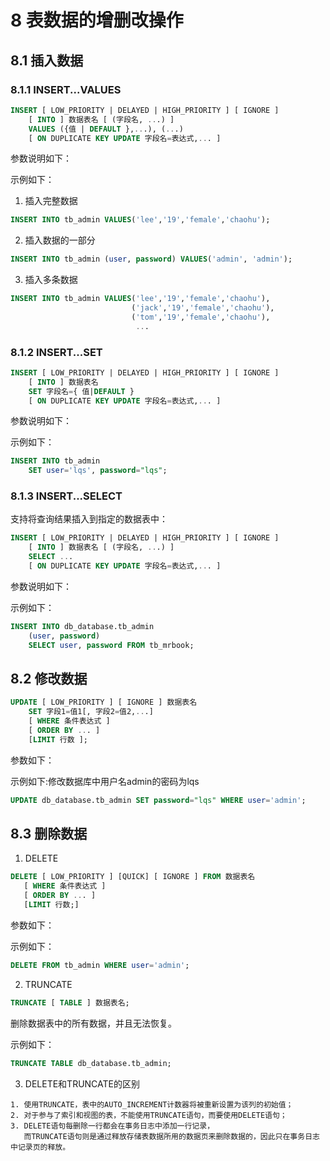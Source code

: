 # 8 表数据的增删改操作

## 8.1 插入数据

### 8.1.1 INSERT...VALUES
```sql
INSERT [ LOW_PRIORITY | DELAYED | HIGH_PRIORITY ] [ IGNORE ]
    [ INTO ] 数据表名 [ (字段名, ...) ]
    VALUES ({值 | DEFAULT },...), (...)
    [ ON DUPLICATE KEY UPDATE 字段名=表达式,... ]
```
参数说明如下：


示例如下：
1. 插入完整数据
```sql
INSERT INTO tb_admin VALUES('lee','19','female','chaohu'); 
```
2. 插入数据的一部分
```sql
INSERT INTO tb_admin (user, password) VALUES('admin', 'admin');
```
3. 插入多条数据
```sql
INSERT INTO tb_admin VALUES('lee','19','female','chaohu'),
                           ('jack','19','female','chaohu'),
                           ('tom','19','female','chaohu'),
                            ...
```
### 8.1.2 INSERT...SET
```sql
INSERT [ LOW_PRIORITY | DELAYED | HIGH_PRIORITY ] [ IGNORE ]
    [ INTO ] 数据表名
    SET 字段名={ 值|DEFAULT }
    [ ON DUPLICATE KEY UPDATE 字段名=表达式,... ]
```
参数说明如下：


示例如下：
```sql
INSERT INTO tb_admin
    SET user='lqs', password="lqs";
```

### 8.1.3 INSERT...SELECT
支持将查询结果插入到指定的数据表中：
```sql
INSERT [ LOW_PRIORITY | DELAYED | HIGH_PRIORITY ] [ IGNORE ]
    [ INTO ] 数据表名 [ (字段名, ...) ]
    SELECT ...
    [ ON DUPLICATE KEY UPDATE 字段名=表达式,... ]
```
参数说明如下：


示例如下：
```sql
INSERT INTO db_database.tb_admin
    (user, password)
    SELECT user, password FROM tb_mrbook;
```

## 8.2 修改数据
```sql
UPDATE [ LOW_PRIORITY ] [ IGNORE ] 数据表名
    SET 字段1=值1[, 字段2=值2,...]
    [ WHERE 条件表达式 ]
    [ ORDER BY ... ]
    [LIMIT 行数 ];
```
参数如下：


示例如下:修改数据库中用户名admin的密码为lqs
```sql
UPDATE db_database.tb_admin SET password="lqs" WHERE user='admin';
```

## 8.3 删除数据

1. DELETE
```sql
DELETE [ LOW_PRIORITY ] [QUICK] [ IGNORE ] FROM 数据表名
   [ WHERE 条件表达式 ]
   [ ORDER BY ... ]
   [LIMIT 行数;]
```
参数如下：


示例如下：
```sql
DELETE FROM tb_admin WHERE user='admin';
```

2. TRUNCATE
```sql
TRUNCATE [ TABLE ] 数据表名;
```
删除数据表中的所有数据，并且无法恢复。

示例如下：
```sql
TRUNCATE TABLE db_database.tb_admin;
```

3. DELETE和TRUNCATE的区别
```text
1. 使用TRUNCATE，表中的AUTO_INCREMENT计数器将被重新设置为该列的初始值；
2. 对于参与了索引和视图的表，不能使用TRUNCATE语句，而要使用DELETE语句；
3. DELETE语句每删除一行都会在事务日志中添加一行记录，
   而TRUNCATE语句则是通过释放存储表数据所用的数据页来删除数据的，因此只在事务日志中记录页的释放。
```
